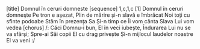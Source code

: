 [title] Domnul în ceruri domneste
[sequence] 1,c,1,c
[1]
Domnul în ceruri domneşte
Pe tron e aşezat,
Plin de mărire și-n slavă e îmbrăcat
Noi toți cu sfinte podoabe
Stăm în prezența Sa
Și-n timp ce Îi vom cânta
Slava Lui vom vedea
[chorus]
/: Căci Domnu-i bun, El în veci iubește,
Îndurarea Lui nu se va sfârși;
Spre-ai Săi copii El cu drag privește
Și-n mijlocul laudelor noastre
El va veni :/

